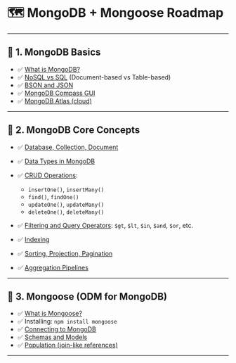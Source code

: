 # 🗺️ MongoDB + Mongoose Roadmap

---

## 🔰 1. **MongoDB Basics**

* ✅ [What is MongoDB?](basics/mongodb.md)
* ✅ [NoSQL vs SQL](basics/nosql-vs-sql.md) (Document-based vs Table-based)
* ✅ [BSON and JSON](basics/bson-and-json.md)
* ✅ [MongoDB Compass GUI](basics/compass-gui.md)
* ✅ [MongoDB Atlas (cloud)](basics/atlas.md)

---

## 📁 2. **MongoDB Core Concepts**


* ✅ [Database, Collection, Document](core-concepts/database-collection-document.md)
* ✅ [Data Types in MongoDB](core-concepts/data-types.md)
* ✅ [CRUD Operations](core-concepts/crud-operations.md):

  * `insertOne()`, `insertMany()`
  * `find()`, `findOne()`
  * `updateOne()`, `updateMany()`
  * `deleteOne()`, `deleteMany()`
* ✅ [Filtering and Query Operators](core-concepts/filtering-and-query-operators.md): `$gt`, `$lt`, `$in`, `$and`, `$or`, etc.
* ✅ [Indexing](core-concepts/indexing.md)
* ✅ [Sorting, Projection, Pagination](sorting-projection-pagination.md)
* ✅ [Aggregation Pipelines](core-concepts/aggregation-pipeline.md)

---

## 🧰 3. **Mongoose (ODM for MongoDB)**

* ✅ [What is Mongoose?](mongoose/introduction.md)
* ✅ Installing: `npm install mongoose`
* ✅ [Connecting to MongoDB](mongoose/connecting-to-mongodb.md)
* ✅ [Schemas and Models](schemas-and-models.md)
* ✅ [Population (join-like references)](mongoose/population.md)

---